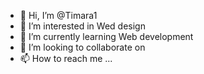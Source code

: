 - 👋 Hi, I’m @Timara1
- 👀 I’m interested in Wed design
- 🌱 I’m currently learning Web development
- 💞️ I’m looking to collaborate on 
- 📫 How to reach me ...

<!---
Timara1/Timara1 is a ✨ special ✨ repository because its `README.md` (this file) appears on your GitHub profile.
You can click the Preview link to take a look at your changes.
--->
